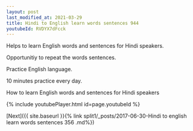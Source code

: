 ```yaml
---
layout: post
last_modified_at: 2021-03-29
title: Hindi to English learn words sentences 944 
youtubeId: RVDYX7dFcck
---
```

 
 
Helps to learn English words and sentences for Hindi speakers.

Opportunitiy to repeat the words sentences. 

Practice English language. 
 
10 minutes practice every day. 
 
How to learn English words and sentences for Hindi speakers 
 
{% include youtubePlayer.html id=page.youtubeId %}
 
 
[Next]({{ site.baseurl }}{% link  split1/_posts/2017-06-30-Hindi to english learn words sentences 356 .md%})
 
